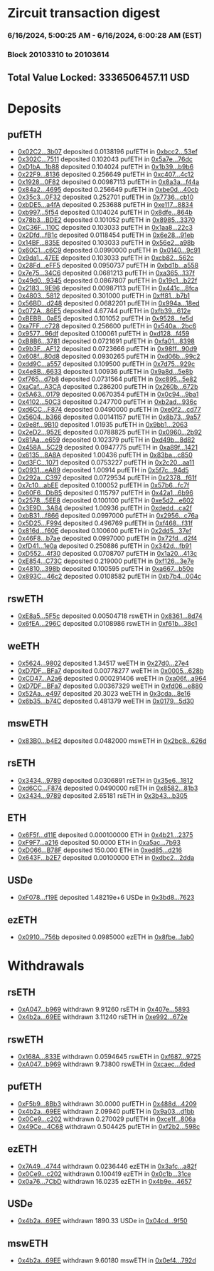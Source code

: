 # Zircuit transaction digest
### 6/16/2024, 5:00:25 AM - 6/16/2024, 6:00:28 AM (EST)
### Block 20103310 to 20103614

## Total Value Locked: 3336506457.11 USD

# Deposits
## pufETH
- [0x02C2...3b07](https://etherscan.io/address/0x02C22fb357F4C30b82a77E84Fd2Cfd46916d3b07) deposited 0.0138196 pufETH in [0xbcc2...53ef](https://etherscan.io/tx/0x02C22fb357F4C30b82a77E84Fd2Cfd46916d3b07)
- [0x302C...7511](https://etherscan.io/address/0x302CA96C19A1eB61812aEBda98f5172276BD7511) deposited 0.102043 pufETH in [0x5a7e...76dc](https://etherscan.io/tx/0x302CA96C19A1eB61812aEBda98f5172276BD7511)
- [0xD1bA...1b88](https://etherscan.io/address/0xD1bAcF0DC6E48F1E1f3adC32F23dfB7af6161b88) deposited 0.104024 pufETH in [0x1b39...b9b6](https://etherscan.io/tx/0xD1bAcF0DC6E48F1E1f3adC32F23dfB7af6161b88)
- [0x22F9...8136](https://etherscan.io/address/0x22F93Cc810fb797E455e53FaFAADe88D55818136) deposited 0.256649 pufETH in [0xc407...4c12](https://etherscan.io/tx/0x22F93Cc810fb797E455e53FaFAADe88D55818136)
- [0x1928...0F82](https://etherscan.io/address/0x1928E41E4bf343170B84e9256E8a441b15670F82) deposited 0.00987113 pufETH in [0x8a3a...f44a](https://etherscan.io/tx/0x1928E41E4bf343170B84e9256E8a441b15670F82)
- [0x84a2...4695](https://etherscan.io/address/0x84a26363b875e3800aaD7381EAB718C43A994695) deposited 0.256649 pufETH in [0xbe0d...40cb](https://etherscan.io/tx/0x84a26363b875e3800aaD7381EAB718C43A994695)
- [0x35c3...0F32](https://etherscan.io/address/0x35c3BEF9a274Bf3B937C981172B2AA0f3F9e0F32) deposited 0.252701 pufETH in [0x7736...cb10](https://etherscan.io/tx/0x35c3BEF9a274Bf3B937C981172B2AA0f3F9e0F32)
- [0xbDE5...a4fA](https://etherscan.io/address/0xbDE572f2d26706fCF27DCFEF91cFF2E926e7a4fA) deposited 0.253688 pufETH in [0xe117...8834](https://etherscan.io/tx/0xbDE572f2d26706fCF27DCFEF91cFF2E926e7a4fA)
- [0xb997...5f54](https://etherscan.io/address/0xb997063AC963A3a3105Ff1F8A11A4fF868075f54) deposited 0.104024 pufETH in [0x8dfe...864b](https://etherscan.io/tx/0xb997063AC963A3a3105Ff1F8A11A4fF868075f54)
- [0x78b3...BDE2](https://etherscan.io/address/0x78b3c32bE236F4d390B0747375d1d4320C23BDE2) deposited 0.101052 pufETH in [0x8985...3370](https://etherscan.io/tx/0x78b3c32bE236F4d390B0747375d1d4320C23BDE2)
- [0xC36F...110C](https://etherscan.io/address/0xC36Ff409DCb12601Ac19E79e599c5B9D574c110C) deposited 0.103033 pufETH in [0x1aa8...22c3](https://etherscan.io/tx/0xC36Ff409DCb12601Ac19E79e599c5B9D574c110C)
- [0x2Dfd...fB1c](https://etherscan.io/address/0x2Dfd4467D5591DBc422d7281f2854FbA44a9fB1c) deposited 0.0118454 pufETH in [0x6e28...91eb](https://etherscan.io/tx/0x2Dfd4467D5591DBc422d7281f2854FbA44a9fB1c)
- [0x14BF...835E](https://etherscan.io/address/0x14BFDC67C5D6AE4Cfe40cB1E0b53CF4348C7835E) deposited 0.103033 pufETH in [0x56e2...a98b](https://etherscan.io/tx/0x14BFDC67C5D6AE4Cfe40cB1E0b53CF4348C7835E)
- [0x60C1...c6C9](https://etherscan.io/address/0x60C1a749C390d2E18Ff84EBc17c74a28fac0c6C9) deposited 0.0990000 pufETH in [0x0140...9c91](https://etherscan.io/tx/0x60C1a749C390d2E18Ff84EBc17c74a28fac0c6C9)
- [0x9da1...47EE](https://etherscan.io/address/0x9da15A98028D2031BfD42bd3298752C71e9A47EE) deposited 0.103033 pufETH in [0xcb82...562c](https://etherscan.io/tx/0x9da15A98028D2031BfD42bd3298752C71e9A47EE)
- [0x28Fd...eFF5](https://etherscan.io/address/0x28FdCEd1370d0464311ebCb751EED1141813eFF5) deposited 0.0950737 pufETH in [0xbd1b...a558](https://etherscan.io/tx/0x28FdCEd1370d0464311ebCb751EED1141813eFF5)
- [0x7e75...34C6](https://etherscan.io/address/0x7e75704233dbeE0D63a3eEE301Bd818E678F34C6) deposited 0.0681213 pufETH in [0xa365...137f](https://etherscan.io/tx/0x7e75704233dbeE0D63a3eEE301Bd818E678F34C6)
- [0x49d0...9345](https://etherscan.io/address/0x49d0227d9f30e6D01cF4D9137166455945739345) deposited 0.0867807 pufETH in [0x19c1...b22f](https://etherscan.io/tx/0x49d0227d9f30e6D01cF4D9137166455945739345)
- [0x2183...9E96](https://etherscan.io/address/0x2183aC0fC3ae6264FE6471560685E21Ecc909E96) deposited 0.00987113 pufETH in [0x441c...8fca](https://etherscan.io/tx/0x2183aC0fC3ae6264FE6471560685E21Ecc909E96)
- [0x4803...5812](https://etherscan.io/address/0x4803edBe0a395b6f57F06e974fB3Fdf8320D5812) deposited 0.301000 pufETH in [0xff81...b7b1](https://etherscan.io/tx/0x4803edBe0a395b6f57F06e974fB3Fdf8320D5812)
- [0x56BD...d248](https://etherscan.io/address/0x56BD3aB163F3Ab25ddb2d8f3350FD45Fb1c2d248) deposited 0.0682201 pufETH in [0x994a...18ed](https://etherscan.io/tx/0x56BD3aB163F3Ab25ddb2d8f3350FD45Fb1c2d248)
- [0x072A...86E5](https://etherscan.io/address/0x072AbB4Dc83F7Ba5A857995D9fa4BDa79C2d86E5) deposited 4.67744 pufETH in [0xfb39...612e](https://etherscan.io/tx/0x072AbB4Dc83F7Ba5A857995D9fa4BDa79C2d86E5)
- [0xBEBB...0aE5](https://etherscan.io/address/0xBEBB599F9B5BE59E20863f162b33f94e696A0aE5) deposited 0.101052 pufETH in [0x9528...fe5d](https://etherscan.io/tx/0xBEBB599F9B5BE59E20863f162b33f94e696A0aE5)
- [0xa7FF...c728](https://etherscan.io/address/0xa7FFebB1A2730ff6B58A359A172371FD3988c728) deposited 0.256600 pufETH in [0x540a...2bc6](https://etherscan.io/tx/0xa7FFebB1A2730ff6B58A359A172371FD3988c728)
- [0x9577...96df](https://etherscan.io/address/0x9577e042fa1e552e98a186b192D810fA829696df) deposited 0.100061 pufETH in [0xd128...f459](https://etherscan.io/tx/0x9577e042fa1e552e98a186b192D810fA829696df)
- [0xB8B6...3781](https://etherscan.io/address/0xB8B6285750424ce68010920845d5749ea9983781) deposited 0.0721691 pufETH in [0xfa01...8398](https://etherscan.io/tx/0xB8B6285750424ce68010920845d5749ea9983781)
- [0x9b3F...AF12](https://etherscan.io/address/0x9b3F9263459451c9aE43e0d4bd4ebB77aEA6AF12) deposited 0.0723666 pufETH in [0x98ff...90d9](https://etherscan.io/tx/0x9b3F9263459451c9aE43e0d4bd4ebB77aEA6AF12)
- [0x608f...80d8](https://etherscan.io/address/0x608f8A51eBd227bcaA169d072e9C9D5600d180d8) deposited 0.0930265 pufETH in [0xd06b...99c2](https://etherscan.io/tx/0x608f8A51eBd227bcaA169d072e9C9D5600d180d8)
- [0xdd9C...a557](https://etherscan.io/address/0xdd9C220b30b050299B202630b7347a6Ec36ba557) deposited 0.109500 pufETH in [0x7d75...929c](https://etherscan.io/tx/0xdd9C220b30b050299B202630b7347a6Ec36ba557)
- [0x4e8B...6633](https://etherscan.io/address/0x4e8Bc4273B99167681b1a7E7e5FF36CE5d106633) deposited 1.00936 pufETH in [0x9a8d...5e8b](https://etherscan.io/tx/0x4e8Bc4273B99167681b1a7E7e5FF36CE5d106633)
- [0xf765...d7b8](https://etherscan.io/address/0xf765ea9Ea4993644ACc6eeCcC8C4b17E6250d7b8) deposited 0.0731564 pufETH in [0xc895...5e82](https://etherscan.io/tx/0xf765ea9Ea4993644ACc6eeCcC8C4b17E6250d7b8)
- [0xaCaf...A3CA](https://etherscan.io/address/0xaCaf7b2B036De6Eb02A61886Eabfc17Ed54DA3CA) deposited 0.286200 pufETH in [0x260b...672b](https://etherscan.io/tx/0xaCaf7b2B036De6Eb02A61886Eabfc17Ed54DA3CA)
- [0x5A63...0179](https://etherscan.io/address/0x5A63c1be746a06376653f362445d561388bF0179) deposited 0.0670354 pufETH in [0x0c94...9ba1](https://etherscan.io/tx/0x5A63c1be746a06376653f362445d561388bF0179)
- [0x4102...50C3](https://etherscan.io/address/0x41028e16D76EcF62B518ba6317924fe20Fc050C3) deposited 0.247700 pufETH in [0xb2ad...936c](https://etherscan.io/tx/0x41028e16D76EcF62B518ba6317924fe20Fc050C3)
- [0xd6CC...F874](https://etherscan.io/address/0xd6CCe2864Bb395ed3460c7F0e8D84E1409ECF874) deposited 0.0490000 pufETH in [0xe0f2...cd77](https://etherscan.io/tx/0xd6CCe2864Bb395ed3460c7F0e8D84E1409ECF874)
- [0x5604...b366](https://etherscan.io/address/0x5604623E8998305D105080F5743773bAc099b366) deposited 0.00141157 pufETH in [0x8b73...9a57](https://etherscan.io/tx/0x5604623E8998305D105080F5743773bAc099b366)
- [0x9e8f...9B10](https://etherscan.io/address/0x9e8fa1F7865EA9044c27040F236A969088299B10) deposited 1.01935 pufETH in [0x9bb1...2063](https://etherscan.io/tx/0x9e8fa1F7865EA9044c27040F236A969088299B10)
- [0x2eD2...952E](https://etherscan.io/address/0x2eD238C16241576F9f63a7E1fe7374C23348952E) deposited 0.0788825 pufETH in [0x0960...2b92](https://etherscan.io/tx/0x2eD238C16241576F9f63a7E1fe7374C23348952E)
- [0x81Aa...e659](https://etherscan.io/address/0x81Aaa75B8387d4B66e785D549f9B5FEd1137e659) deposited 0.102379 pufETH in [0xd49b...8d82](https://etherscan.io/tx/0x81Aaa75B8387d4B66e785D549f9B5FEd1137e659)
- [0x458A...5C29](https://etherscan.io/address/0x458AC03DB520dc841CB30608A291d70688345C29) deposited 0.0947775 pufETH in [0xa89f...1421](https://etherscan.io/tx/0x458AC03DB520dc841CB30608A291d70688345C29)
- [0x6135...8A8A](https://etherscan.io/address/0x6135BF26b13EA67b63a10EC2074be03000c18A8A) deposited 1.00436 pufETH in [0x83ba...c850](https://etherscan.io/tx/0x6135BF26b13EA67b63a10EC2074be03000c18A8A)
- [0xd3FC...1071](https://etherscan.io/address/0xd3FC0cE4430c1215e8a7980aEd205956ceeB1071) deposited 0.0753227 pufETH in [0x2c20...aa11](https://etherscan.io/tx/0xd3FC0cE4430c1215e8a7980aEd205956ceeB1071)
- [0x0931...eA89](https://etherscan.io/address/0x093175aadcfA34698f1faEa41351bdd6709BeA89) deposited 1.00914 pufETH in [0x5f7c...94d5](https://etherscan.io/tx/0x093175aadcfA34698f1faEa41351bdd6709BeA89)
- [0x292a...C397](https://etherscan.io/address/0x292a5E2319dAfFa96822321Fc3CEd21fDee9C397) deposited 0.0729534 pufETH in [0x2378...f61f](https://etherscan.io/tx/0x292a5E2319dAfFa96822321Fc3CEd21fDee9C397)
- [0x7c10...abEE](https://etherscan.io/address/0x7c109015643F7c0492A80E4F6162B9d7C471abEE) deposited 0.100052 pufETH in [0x57b6...fc7f](https://etherscan.io/tx/0x7c109015643F7c0492A80E4F6162B9d7C471abEE)
- [0x60F6...DbB5](https://etherscan.io/address/0x60F643C0B7AB79C98cC63dB4cf3A19794816DbB5) deposited 0.115797 pufETH in [0x42a1...6b96](https://etherscan.io/tx/0x60F643C0B7AB79C98cC63dB4cf3A19794816DbB5)
- [0x2578...5EE8](https://etherscan.io/address/0x25780baA2Ba8d71383d6FD3D0Da4Ec71F5ab5EE8) deposited 0.100100 pufETH in [0xe5d2...e602](https://etherscan.io/tx/0x25780baA2Ba8d71383d6FD3D0Da4Ec71F5ab5EE8)
- [0x3E9D...3A84](https://etherscan.io/address/0x3E9Dd170D0Fc0f9E6DBe2eA85885A1A312D13A84) deposited 1.00936 pufETH in [0xdedd...ca2f](https://etherscan.io/tx/0x3E9Dd170D0Fc0f9E6DBe2eA85885A1A312D13A84)
- [0xbB31...f866](https://etherscan.io/address/0xbB3196B1D2b9C017c6aF800622698Ad06d22f866) deposited 0.0997000 pufETH in [0x2956...c76a](https://etherscan.io/tx/0xbB3196B1D2b9C017c6aF800622698Ad06d22f866)
- [0x5D25...F994](https://etherscan.io/address/0x5D251d012d7dF316a0974Fe64db806F84d83F994) deposited 0.496769 pufETH in [0xf468...f31f](https://etherscan.io/tx/0x5D251d012d7dF316a0974Fe64db806F84d83F994)
- [0x816d...f60E](https://etherscan.io/address/0x816d1874Cd0aA14104466C15EDA9169E79F3f60E) deposited 0.100600 pufETH in [0x2dd5...37ef](https://etherscan.io/tx/0x816d1874Cd0aA14104466C15EDA9169E79F3f60E)
- [0x46F8...b7ae](https://etherscan.io/address/0x46F85d0eaba67B3Cd582cFdFf141602CF3Cfb7ae) deposited 0.0997000 pufETH in [0x72fd...d2f4](https://etherscan.io/tx/0x46F85d0eaba67B3Cd582cFdFf141602CF3Cfb7ae)
- [0xfD41...1e0a](https://etherscan.io/address/0xfD41eC0D1cb08fb18d6B164fB97cdd8ACd621e0a) deposited 0.250886 pufETH in [0x342d...fb91](https://etherscan.io/tx/0xfD41eC0D1cb08fb18d6B164fB97cdd8ACd621e0a)
- [0xD552...4f30](https://etherscan.io/address/0xD552aEA491CC87B7E79e81086dfE50ba33bD4f30) deposited 0.0708707 pufETH in [0x1a20...413c](https://etherscan.io/tx/0xD552aEA491CC87B7E79e81086dfE50ba33bD4f30)
- [0xE854...C73C](https://etherscan.io/address/0xE854a094d1bbe0c289d60CEc9d9724aF66e7C73C) deposited 0.219000 pufETH in [0xf126...3e7e](https://etherscan.io/tx/0xE854a094d1bbe0c289d60CEc9d9724aF66e7C73C)
- [0x4810...398b](https://etherscan.io/address/0x48105fC07a8B1dA4AA73378599B8C1f62374398b) deposited 0.100595 pufETH in [0xa667...b50e](https://etherscan.io/tx/0x48105fC07a8B1dA4AA73378599B8C1f62374398b)
- [0x893C...46c2](https://etherscan.io/address/0x893C5eb6BDD6A22e85EF22633cb14C277Bfc46c2) deposited 0.0108582 pufETH in [0xb7b4...004c](https://etherscan.io/tx/0x893C5eb6BDD6A22e85EF22633cb14C277Bfc46c2)
## rswETH
- [0xE8a5...5F5c](https://etherscan.io/address/0xE8a56DB9fBe0E04DcF2BBDcccb32A125BbF65F5c) deposited 0.00504718 rswETH in [0x8361...8d74](https://etherscan.io/tx/0xE8a56DB9fBe0E04DcF2BBDcccb32A125BbF65F5c)
- [0x6fEA...296C](https://etherscan.io/address/0x6fEAAf9c975023bce0B863Bb9cAD23f2D648296C) deposited 0.0108986 rswETH in [0xf61b...38c1](https://etherscan.io/tx/0x6fEAAf9c975023bce0B863Bb9cAD23f2D648296C)
## weETH
- [0x5624...9802](https://etherscan.io/address/0x562456f4d1F43bb7fDCcdf397624cFE8aa589802) deposited 1.34517 weETH in [0x27d0...27e4](https://etherscan.io/tx/0x562456f4d1F43bb7fDCcdf397624cFE8aa589802)
- [0xD7DF...BFa7](https://etherscan.io/address/0xD7DF7E085214743530afF339aFC420c7c720BFa7) deposited 0.00778277 weETH in [0x0005...628b](https://etherscan.io/tx/0xD7DF7E085214743530afF339aFC420c7c720BFa7)
- [0xCD47...A2a6](https://etherscan.io/address/0xCD47848f23955eDdE8496186e87550E2f682A2a6) deposited 0.000291406 weETH in [0xa06f...a964](https://etherscan.io/tx/0xCD47848f23955eDdE8496186e87550E2f682A2a6)
- [0xD7DF...BFa7](https://etherscan.io/address/0xD7DF7E085214743530afF339aFC420c7c720BFa7) deposited 0.00367329 weETH in [0xfd06...e880](https://etherscan.io/tx/0xD7DF7E085214743530afF339aFC420c7c720BFa7)
- [0x52Aa...e497](https://etherscan.io/address/0x52Aa899454998Be5b000Ad077a46Bbe360F4e497) deposited 20.3023 weETH in [0x3cda...8e16](https://etherscan.io/tx/0x52Aa899454998Be5b000Ad077a46Bbe360F4e497)
- [0x6b35...b74C](https://etherscan.io/address/0x6b35366036EAba621Ca654e0b97ECf55CAC8b74C) deposited 0.481379 weETH in [0x0179...5d30](https://etherscan.io/tx/0x6b35366036EAba621Ca654e0b97ECf55CAC8b74C)
## mswETH
- [0x83B0...b4E2](https://etherscan.io/address/0x83B05dcDf9Fc5c621B66ee17c83A4Bc00a28b4E2) deposited 0.0482000 mswETH in [0x2bc8...626d](https://etherscan.io/tx/0x83B05dcDf9Fc5c621B66ee17c83A4Bc00a28b4E2)
## rsETH
- [0x3434...9789](https://etherscan.io/address/0x34349c5569e7B846c3558961552D2202760A9789) deposited 0.0306891 rsETH in [0x35e6...1812](https://etherscan.io/tx/0x34349c5569e7B846c3558961552D2202760A9789)
- [0xd6CC...F874](https://etherscan.io/address/0xd6CCe2864Bb395ed3460c7F0e8D84E1409ECF874) deposited 0.0490000 rsETH in [0x8582...81b3](https://etherscan.io/tx/0xd6CCe2864Bb395ed3460c7F0e8D84E1409ECF874)
- [0x3434...9789](https://etherscan.io/address/0x34349c5569e7B846c3558961552D2202760A9789) deposited 2.65181 rsETH in [0x3b43...b305](https://etherscan.io/tx/0x34349c5569e7B846c3558961552D2202760A9789)
## ETH
- [0x6F5f...d11E](https://etherscan.io/address/0x6F5f2E7ED8D147115C8015cdaab743764684d11E) deposited 0.000100000 ETH in [0x4b21...2375](https://etherscan.io/tx/0x6F5f2E7ED8D147115C8015cdaab743764684d11E)
- [0xF9F7...a216](https://etherscan.io/address/0xF9F7AcA75cf438CE22184331a66591A02dF3a216) deposited 50.0000 ETH in [0xa5ac...7b93](https://etherscan.io/tx/0xF9F7AcA75cf438CE22184331a66591A02dF3a216)
- [0xD066...B78F](https://etherscan.io/address/0xD066975360470C7f73E88b0DBe24A4D38c6DB78F) deposited 150.000 ETH in [0xed85...d216](https://etherscan.io/tx/0xD066975360470C7f73E88b0DBe24A4D38c6DB78F)
- [0x643F...b2E7](https://etherscan.io/address/0x643FC7eE4DB371e10EB4C8f6fF1d875D1723b2E7) deposited 0.00100000 ETH in [0xdbc2...2dda](https://etherscan.io/tx/0x643FC7eE4DB371e10EB4C8f6fF1d875D1723b2E7)
## USDe
- [0xF078...f19E](https://etherscan.io/address/0xF078969E55caBF9AE3f26afeB5EC627B4430f19E) deposited 1.48219e+6 USDe in [0x3bd8...7623](https://etherscan.io/tx/0xF078969E55caBF9AE3f26afeB5EC627B4430f19E)
## ezETH
- [0x0910...756b](https://etherscan.io/address/0x09108F932E0b2f805908447e015A50F647D5756b) deposited 0.0985000 ezETH in [0x8fbe...1ab0](https://etherscan.io/tx/0x09108F932E0b2f805908447e015A50F647D5756b)
# Withdrawals
## rsETH
- [0xA047...b969](https://etherscan.io/address/0xA0478DA2064C5DF5478cD0Dc4C21971b836cb969) withdrawn 9.91260 rsETH in [0x407e...5893](https://etherscan.io/tx/0xA0478DA2064C5DF5478cD0Dc4C21971b836cb969)
- [0x4b2a...69EE](https://etherscan.io/address/0x4b2aD55e9217548E3CC900ad7E21646ebC9d69EE) withdrawn 3.11240 rsETH in [0xe992...672e](https://etherscan.io/tx/0x4b2aD55e9217548E3CC900ad7E21646ebC9d69EE)
## rswETH
- [0x168A...833E](https://etherscan.io/address/0x168A4761D9e633FAeC520753DcA6938F4Afa833E) withdrawn 0.0594645 rswETH in [0xf687...9725](https://etherscan.io/tx/0x168A4761D9e633FAeC520753DcA6938F4Afa833E)
- [0xA047...b969](https://etherscan.io/address/0xA0478DA2064C5DF5478cD0Dc4C21971b836cb969) withdrawn 9.73800 rswETH in [0xcaec...6ded](https://etherscan.io/tx/0xA0478DA2064C5DF5478cD0Dc4C21971b836cb969)
## pufETH
- [0xF5b9...8Bb3](https://etherscan.io/address/0xF5b9d00f6184954D6e725215D9Cab5F5698e8Bb3) withdrawn 30.0000 pufETH in [0x488d...4209](https://etherscan.io/tx/0xF5b9d00f6184954D6e725215D9Cab5F5698e8Bb3)
- [0x4b2a...69EE](https://etherscan.io/address/0x4b2aD55e9217548E3CC900ad7E21646ebC9d69EE) withdrawn 2.09940 pufETH in [0x9a03...d1bb](https://etherscan.io/tx/0x4b2aD55e9217548E3CC900ad7E21646ebC9d69EE)
- [0x0Ce9...c202](https://etherscan.io/address/0x0Ce9C3C7dD763b3a1b24A820Cf13779D182Cc202) withdrawn 0.270029 pufETH in [0xce1f...806a](https://etherscan.io/tx/0x0Ce9C3C7dD763b3a1b24A820Cf13779D182Cc202)
- [0x49Ce...4C68](https://etherscan.io/address/0x49CeD4cE8F0dcC052831e1B219f1C11596cE4C68) withdrawn 0.504425 pufETH in [0xf2b2...598c](https://etherscan.io/tx/0x49CeD4cE8F0dcC052831e1B219f1C11596cE4C68)
## ezETH
- [0x7A49...4744](https://etherscan.io/address/0x7A493Be5c2ce014cD049Bf178a1ac0Db1B434744) withdrawn 0.0236446 ezETH in [0x3afc...a82f](https://etherscan.io/tx/0x7A493Be5c2ce014cD049Bf178a1ac0Db1B434744)
- [0x0Ce9...c202](https://etherscan.io/address/0x0Ce9C3C7dD763b3a1b24A820Cf13779D182Cc202) withdrawn 0.100419 ezETH in [0x0c1b...31ce](https://etherscan.io/tx/0x0Ce9C3C7dD763b3a1b24A820Cf13779D182Cc202)
- [0x0a76...7CbD](https://etherscan.io/address/0x0a76E68F1e49028809c115A57D37c8223D1A7CbD) withdrawn 16.0235 ezETH in [0x4b9e...4657](https://etherscan.io/tx/0x0a76E68F1e49028809c115A57D37c8223D1A7CbD)
## USDe
- [0x4b2a...69EE](https://etherscan.io/address/0x4b2aD55e9217548E3CC900ad7E21646ebC9d69EE) withdrawn 1890.33 USDe in [0x04cd...9f50](https://etherscan.io/tx/0x4b2aD55e9217548E3CC900ad7E21646ebC9d69EE)
## mswETH
- [0x4b2a...69EE](https://etherscan.io/address/0x4b2aD55e9217548E3CC900ad7E21646ebC9d69EE) withdrawn 9.60180 mswETH in [0x0ef4...792d](https://etherscan.io/tx/0x4b2aD55e9217548E3CC900ad7E21646ebC9d69EE)

